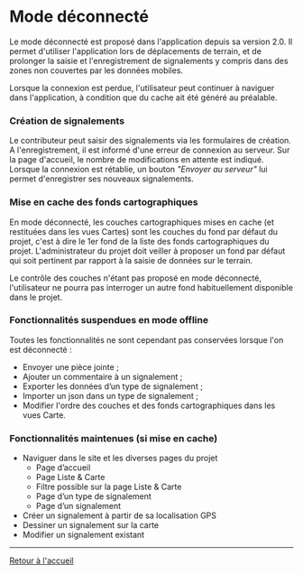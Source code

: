 # Mode déconnecté

Le mode déconnecté est proposé dans l'application depuis sa version 2.0. Il permet d'utiliser l'application lors de déplacements de terrain, et de prolonger la saisie et l'enregistrement de signalements y compris dans des zones non couvertes par les données mobiles.

Lorsque la connexion est perdue, l'utilisateur peut continuer à naviguer dans l'application, à condition que du cache ait été généré au préalable.

### Création de signalements

Le contributeur peut saisir des signalements via les formulaires de création. A l'enregistrement, il est informé d'une erreur de connexion au serveur. Sur la page d'accueil, le nombre de modifications en attente est indiqué. Lorsque la connexion est rétablie, un bouton _"Envoyer au serveur"_ lui permet d'enregistrer ses nouveaux signalements.

### Mise en cache des fonds cartographiques

En mode déconnecté, les couches cartographiques mises en cache (et restituées dans les vues Cartes) sont les couches du fond par défaut du projet, c'est à dire le 1er fond de la liste des fonds cartographiques du projet.
L'administrateur du projet doit veiller à proposer un fond par défaut qui soit pertinent par rapport à la saisie de données sur le terrain.

Le contrôle des couches n'étant pas proposé en mode déconnecté, l'utilisateur ne pourra pas interroger un autre fond habituellement disponible dans le projet.

### Fonctionnalités suspendues en mode offline

Toutes les fonctionnalités ne sont cependant pas conservées lorsque l'on est déconnecté :

* Envoyer une pièce jointe ;
* Ajouter un commentaire à un signalement ;
* Exporter les données d’un type de signalement ;
* Importer un json dans un type de signalement ;
* Modifier l'ordre des couches et des fonds cartographiques dans les vues Carte.

### Fonctionnalités maintenues (si mise en cache)

-   Naviguer dans le site et les diverses pages du projet
    -   Page d’accueil
    -   Page Liste & Carte
    -   Filtre possible sur la page Liste & Carte
    -   Page d’un type de signalement
    -   Page d’un signalement
-   Créer un signalement à partir de sa localisation GPS
-   Dessiner un signalement sur la carte
-   Modifier un signalement existant

---

[Retour à l'accueil](<index.md>)
